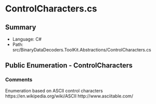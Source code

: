 ﻿# ControlCharacters.cs

## Summary

* Language: C#
* Path: src/BinaryDataDecoders.ToolKit.Abstractions/ControlCharacters.cs

## Public Enumeration - ControlCharacters

### Comments

 <summary>
 Enumeration based on ASCII control characters  
 </summary>
 <remarks>
 https://en.wikipedia.org/wiki/ASCII http://www.asciitable.com/
 </remarks>

